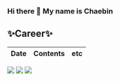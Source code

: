 ### Hi there 👋 My name is **Chaebin** 

## ✨Career✨
| Date | Contents | etc |
| ---  | --- | --- |

<img src="https://img.shields.io/badge/Python-3766AB?style=flat-square&logo=Python&logoColor=white"/></a>
<img src="https://img.shields.io/badge/Java-cc0000?style=flat-square&logo=Python&logoColor=white"/></a>
<img src="https://img.shields.io/badge/Kotlin-A4C639?style=flat-square&logo=Python&logoColor=white"/></a>
